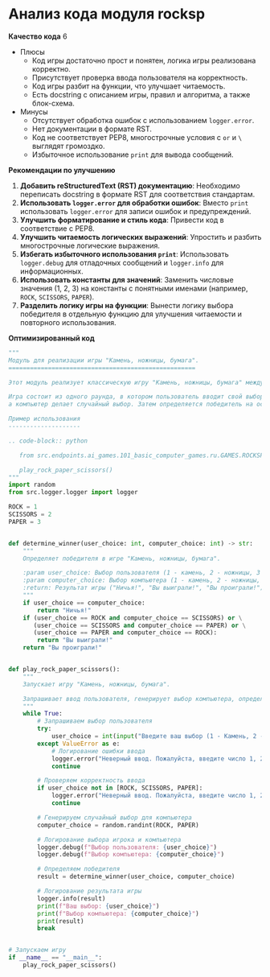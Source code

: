 # Анализ кода модуля rocksp

**Качество кода**
6
- Плюсы
    - Код игры достаточно прост и понятен, логика игры реализована корректно.
    - Присутствует проверка ввода пользователя на корректность.
    - Код игры разбит на функции, что улучшает читаемость.
    - Есть docstring с описанием игры, правил и алгоритма, а также блок-схема.
- Минусы
    - Отсутствует обработка ошибок с использованием `logger.error`.
    - Нет документации в формате RST.
    - Код не соответствует PEP8, многострочные условия с `or` и `\` выглядят громоздко.
    - Избыточное использование `print` для вывода сообщений.

**Рекомендации по улучшению**

1.  **Добавить reStructuredText (RST) документацию**: Необходимо переписать docstring в формате RST для соответствия стандартам.
2.  **Использовать `logger.error` для обработки ошибок**: Вместо `print` использовать `logger.error` для записи ошибок и предупреждений.
3.  **Улучшить форматирование и стиль кода**: Привести код в соответствие с PEP8.
4.  **Улучшить читаемость логических выражений**: Упростить и разбить многострочные логические выражения.
5.  **Избегать избыточного использования `print`**: Использовать `logger.debug` для отладочных сообщений и `logger.info` для информационных.
6.  **Использовать константы для значений**: Заменить числовые значения (1, 2, 3) на константы с понятными именами (например, `ROCK`, `SCISSORS`, `PAPER`).
7.  **Разделить логику игры на функции**: Вынести логику выбора победителя в отдельную функцию для улучшения читаемости и повторного использования.

**Оптимизированный код**

```python
"""
Модуль для реализации игры "Камень, ножницы, бумага".
====================================================

Этот модуль реализует классическую игру "Камень, ножницы, бумага" между пользователем и компьютером.

Игра состоит из одного раунда, в котором пользователь вводит свой выбор (1 - камень, 2 - ножницы, 3 - бумага),
а компьютер делает случайный выбор. Затем определяется победитель на основе правил игры.

Пример использования
--------------------

.. code-block:: python

   from src.endpoints.ai_games.101_basic_computer_games.ru.GAMES.ROCKSP.rocksp import play_rock_paper_scissors

   play_rock_paper_scissors()
"""
import random
from src.logger.logger import logger

ROCK = 1
SCISSORS = 2
PAPER = 3


def determine_winner(user_choice: int, computer_choice: int) -> str:
    """
    Определяет победителя в игре "Камень, ножницы, бумага".

    :param user_choice: Выбор пользователя (1 - камень, 2 - ножницы, 3 - бумага).
    :param computer_choice: Выбор компьютера (1 - камень, 2 - ножницы, 3 - бумага).
    :return: Результат игры ("Ничья!", "Вы выиграли!", "Вы проиграли!").
    """
    if user_choice == computer_choice:
        return "Ничья!"
    if (user_choice == ROCK and computer_choice == SCISSORS) or \
       (user_choice == SCISSORS and computer_choice == PAPER) or \
       (user_choice == PAPER and computer_choice == ROCK):
        return "Вы выиграли!"
    return "Вы проиграли!"


def play_rock_paper_scissors():
    """
    Запускает игру "Камень, ножницы, бумага".

    Запрашивает ввод пользователя, генерирует выбор компьютера, определяет победителя и выводит результат.
    """
    while True:
        # Запрашиваем выбор пользователя
        try:
            user_choice = int(input("Введите ваш выбор (1 - Камень, 2 - Ножницы, 3 - Бумага): "))
        except ValueError as e:
            # Логирование ошибки ввода
            logger.error("Неверный ввод. Пожалуйста, введите число 1, 2 или 3.", exc_info=True)
            continue

        # Проверяем корректность ввода
        if user_choice not in [ROCK, SCISSORS, PAPER]:
            logger.error("Неверный ввод. Пожалуйста, введите число 1, 2 или 3.")
            continue

        # Генерируем случайный выбор для компьютера
        computer_choice = random.randint(ROCK, PAPER)

        # Логирование выбора игрока и компьютера
        logger.debug(f"Выбор пользователя: {user_choice}")
        logger.debug(f"Выбор компьютера: {computer_choice}")

        # Определяем победителя
        result = determine_winner(user_choice, computer_choice)

        # Логирование результата игры
        logger.info(result)
        print(f"Ваш выбор: {user_choice}")
        print(f"Выбор компьютера: {computer_choice}")
        print(result)
        break


# Запускаем игру
if __name__ == "__main__":
    play_rock_paper_scissors()